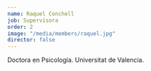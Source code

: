 ```yaml
---
name: Raquel Conchell
job: Supervisora
order: 2
image: "/media/members/raquel.jpg"
director: false
---
```


Doctora en Psicología. Universitat de Valencia.
